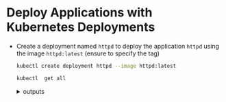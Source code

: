 # Deploy Applications with Kubernetes Deployments

* Create a deployment named `httpd` to deploy the application `httpd` using the image `httpd:latest` (ensure to specify the tag)


  ```bash
  kubectl create deployment httpd --image httpd:latest

  kubectl  get all
  ```

  <details>
  <summary>outputs</summary>

      # kubectl create deployment httpd --image httpd:latest

      deployment.apps/httpd created

      # kubectl  get all

      NAME                         READY   STATUS    RESTARTS   AGE
      pod/httpd-69545969bd-q7pmz   1/1     Running   0          32s

      NAME                 TYPE        CLUSTER-IP   EXTERNAL-IP   PORT(S)   AGE
      service/kubernetes   ClusterIP   10.96.0.1    <none>        443/TCP   11m

      NAME                    READY   UP-TO-DATE   AVAILABLE   AGE
      deployment.apps/httpd   1/1     1            1           32s

      NAME                               DESIRED   CURRENT   READY   AGE
      replicaset.apps/httpd-69545969bd   1         1         1       32s
  </details>